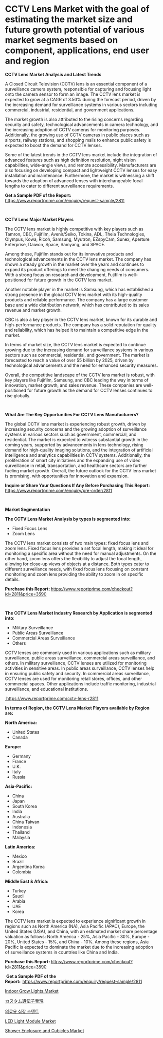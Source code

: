 <p><h1>CCTV Lens Market with the goal of estimating the market size and future growth potential of various market segments based on component, applications, end user and region</h1></p><p><strong>CCTV Lens Market Analysis and Latest Trends</strong></p>
<p><p>A Closed Circuit Television (CCTV) lens is an essential component of a surveillance camera system, responsible for capturing and focusing light onto the camera sensor to form an image. The CCTV lens market is expected to grow at a CAGR of 3.50% during the forecast period, driven by the increasing demand for surveillance systems in various sectors including commercial, industrial, residential, and government applications.</p><p>The market growth is also attributed to the rising concerns regarding security and safety, technological advancements in camera technology, and the increasing adoption of CCTV cameras for monitoring purposes. Additionally, the growing use of CCTV cameras in public places such as airports, railway stations, and shopping malls to enhance public safety is expected to boost the demand for CCTV lenses.</p><p>Some of the latest trends in the CCTV lens market include the integration of advanced features such as high definition resolution, night vision capabilities, wide-angle views, and remote accessibility. Manufacturers are also focusing on developing compact and lightweight CCTV lenses for easy installation and maintenance. Furthermore, the market is witnessing a shift towards the adoption of advanced lenses with interchangeable focal lengths to cater to different surveillance requirements.</p></p>
<p><strong>Get a Sample PDF of the Report:&nbsp;</strong> <a href="https://www.reportprime.com/enquiry/request-sample/2811">https://www.reportprime.com/enquiry/request-sample/2811</a></p>
<p>&nbsp;</p>
<p><strong>CCTV Lens Major Market Players</strong></p>
<p><p>The CCTV lens market is highly competitive with key players such as Tamron, CBC, Fujifilm, Avenir/Seiko, Tokina, ADL, Theia Technologies, Olympus, Kowa, Ricoh, Samsung, Myutron, EZspyCam, Sunex, Aperture Enterprise, Daiwon, Space, Samyang, and SPACE.</p><p>Among these, Fujifilm stands out for its innovative products and technological advancements in the CCTV lens market. The company has shown a steady growth in the market over the years and continues to expand its product offerings to meet the changing needs of consumers. With a strong focus on research and development, Fujifilm is well-positioned for future growth in the CCTV lens market.</p><p>Another notable player in the market is Samsung, which has established a strong presence in the global CCTV lens market with its high-quality products and reliable performance. The company has a large customer base and a wide distribution network, which has contributed to its sales revenue and market growth.</p><p>CBC is also a key player in the CCTV lens market, known for its durable and high-performance products. The company has a solid reputation for quality and reliability, which has helped it to maintain a competitive edge in the market.</p><p>In terms of market size, the CCTV lens market is expected to continue growing due to the increasing demand for surveillance systems in various sectors such as commercial, residential, and government. The market is forecasted to reach a value of over $5 billion by 2025, driven by technological advancements and the need for enhanced security measures.</p><p>Overall, the competitive landscape of the CCTV lens market is robust, with key players like Fujifilm, Samsung, and CBC leading the way in terms of innovation, market growth, and sales revenue. These companies are well-positioned for future growth as the demand for CCTV lenses continues to rise globally.</p></p>
<p>&nbsp;</p>
<p><strong>What Are The Key Opportunities For CCTV Lens Manufacturers?</strong></p>
<p><p>The global CCTV lens market is experiencing robust growth, driven by increasing security concerns and the growing adoption of surveillance systems in various sectors such as government, commercial, and residential. The market is expected to witness substantial growth in the coming years, supported by advancements in lens technology, rising demand for high-quality imaging solutions, and the integration of artificial intelligence and analytics capabilities in CCTV systems. Additionally, the proliferation of smart city initiatives and the expanding use of video surveillance in retail, transportation, and healthcare sectors are further fueling market growth. Overall, the future outlook for the CCTV lens market is promising, with opportunities for innovation and expansion.</p></p>
<p><strong>Inquire or Share Your Questions If Any Before Purchasing This Report:</strong> <a href="https://www.reportprime.com/enquiry/pre-order/2811">https://www.reportprime.com/enquiry/pre-order/2811</a></p>
<p>&nbsp;</p>
<p><strong>Market Segmentation</strong></p>
<p><strong>The CCTV Lens Market Analysis by types is segmented into:</strong></p>
<p><ul><li>Fixed Focus Lens</li><li>Zoom Lens</li></ul></p>
<p><p>The CCTV lens market consists of two main types: fixed focus lens and zoom lens. Fixed focus lens provides a set focal length, making it ideal for monitoring a specific area without the need for manual adjustments. On the other hand, zoom lens offers the flexibility to adjust the focal length, allowing for close-up views of objects at a distance. Both types cater to different surveillance needs, with fixed focus lens focusing on constant monitoring and zoom lens providing the ability to zoom in on specific details.</p></p>
<p><strong>Purchase this Report:&nbsp;</strong><a href="https://www.reportprime.com/checkout?id=2811&price=3590">https://www.reportprime.com/checkout?id=2811&price=3590</a></p>
<p>&nbsp;</p>
<p><strong>The CCTV Lens Market Industry Research by Application is segmented into:</strong></p>
<p><ul><li>Military Surveillance</li><li>Public Areas Surveillance</li><li>Commercial Areas Surveillance</li><li>Others</li></ul></p>
<p><p>CCTV lenses are commonly used in various applications such as military surveillance, public areas surveillance, commercial areas surveillance, and others. In military surveillance, CCTV lenses are utilized for monitoring activities in sensitive areas. In public areas surveillance, CCTV lenses help in ensuring public safety and security. In commercial areas surveillance, CCTV lenses are used for monitoring retail stores, offices, and other commercial spaces. Other applications include traffic monitoring, industrial surveillance, and educational institutions.</p></p>
<p><a href="https://www.reportprime.com/cctv-lens-r2811">&nbsp;https://www.reportprime.com/cctv-lens-r2811</a></p>
<p><strong>In terms of Region, the CCTV Lens Market Players available by Region are:</strong></p>
<p>
    <p> <strong> North America: </strong>
        <ul>
            <li>United States</li>
            <li>Canada</li>
        </ul>
        </p> 
    <p> <strong> Europe: </strong>
        <ul>
            <li>Germany</li>
            <li>France</li>
            <li>U.K.</li>
            <li>Italy</li>
            <li>Russia</li>
        </ul>
        </p> 
    <p> <strong> Asia-Pacific: </strong>
        <ul>
            <li>China</li>
            <li>Japan</li>
            <li>South Korea</li>
            <li>India</li>
            <li>Australia</li>
            <li>China Taiwan</li>
            <li>Indonesia</li>
            <li>Thailand</li>
            <li>Malaysia</li>
        </ul>
        </p> 
    <p> <strong> Latin America: </strong>
        <ul>
            <li>Mexico</li>
            <li>Brazil</li>
            <li>Argentina Korea</li>
            <li>Colombia</li>
        </ul>
        </p> 
    <p> <strong> Middle East & Africa: </strong>
        <ul>
            <li>Turkey</li>
            <li>Saudi</li>
            <li>Arabia</li>
            <li>UAE</li>
            <li>Korea</li>
        </ul>
    </p>
    </p>
<p><p>The CCTV lens market is expected to experience significant growth in regions such as North America (NA), Asia Pacific (APAC), Europe, the United States (USA), and China, with an estimated market share percentage valuation as follows: North America - 25%, Asia Pacific - 30%, Europe - 20%, United States - 15%, and China - 10%. Among these regions, Asia Pacific is expected to dominate the market due to the increasing adoption of surveillance systems in countries like China and India.</p></p>
<p><strong>Purchase this Report: </strong><a href="https://www.reportprime.com/checkout?id=2811&price=3590">https://www.reportprime.com/checkout?id=2811&price=3590</a></p>
<p>&nbsp;<strong>Get a Sample PDF of the Report:&nbsp;&nbsp;</strong><a href="https://www.reportprime.com/enquiry/request-sample/2811">https://www.reportprime.com/enquiry/request-sample/2811</a></p>
<p><strong></strong></p>
<p><p><a href="https://github.com/EveKerluke2023/Market-Research-Report-List-2/blob/main/indoor-grow-lights-market.md">Indoor Grow Lights Market</a></p><p><a href="https://github.com/laurenreichert/Market-Research-Report-List-3/blob/main/713988183048.md">カスタム遺伝子発現</a></p><p><a href="https://github.com/khairinauzunul/Market-Research-Report-List-2/blob/main/7720891103167.md">의료용 심장 스텐트</a></p><p><a href="https://github.com/khlifeservices/Market-Research-Report-List-1/blob/main/led-light-module-market.md">LED Light Module Market</a></p><p><a href="https://issuu.com/reportprime-2/docs/shower-enclosure-and-cubicles-marke_c0dda4312a8341">Shower Enclosure and Cubicles Market</a></p></p>